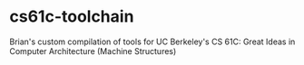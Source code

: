 # cs61c-toolchain
Brian's custom compilation of tools for UC Berkeley's CS 61C: Great Ideas in Computer Architecture (Machine Structures)
